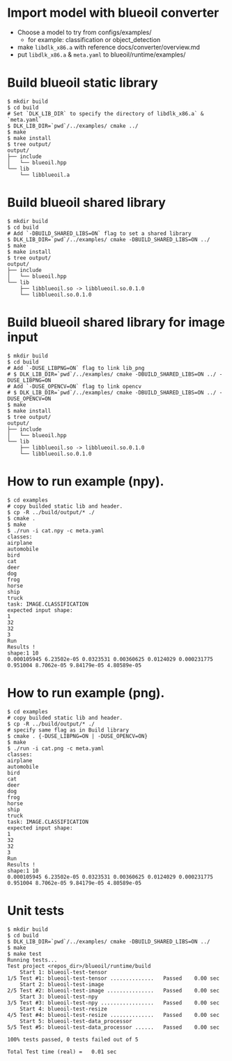 # Import model with blueoil converter

- Choose a model to try from configs/examples/
   - for example: classification or object_detection
- make `libdlk_x86.a` with reference docs/converter/overview.md
- put `libdlk_x86.a` & `meta.yaml` to blueoil/runtime/examples/

# Build blueoil static library
```
$ mkdir build
$ cd build
# Set `DLK_LIB_DIR` to specify the directory of libdlk_x86.a` & `meta.yaml`
$ DLK_LIB_DIR=`pwd`/../examples/ cmake ../
$ make
$ make install
$ tree output/
output/
├── include
│   └── blueoil.hpp
└── lib
    └── libblueoil.a
```


# Build blueoil shared library
```
$ mkdir build
$ cd build
# Add `-DBUILD_SHARED_LIBS=ON` flag to set a shared library
$ DLK_LIB_DIR=`pwd`/../examples/ cmake -DBUILD_SHARED_LIBS=ON ../
$ make
$ make install
$ tree output/
output/
├── include
│   └── blueoil.hpp
└── lib
    ├── libblueoil.so -> libblueoil.so.0.1.0
    └── libblueoil.so.0.1.0
```


# Build blueoil shared library for image input
```
$ mkdir build
$ cd build
# Add `-DUSE_LIBPNG=ON` flag to link lib_png
# $ DLK_LIB_DIR=`pwd`/../examples/ cmake -DBUILD_SHARED_LIBS=ON ../ -DUSE_LIBPNG=ON
# Add `-DUSE_OPENCV=ON` flag to link opencv
# $ DLK_LIB_DIR=`pwd`/../examples/ cmake -DBUILD_SHARED_LIBS=ON ../ -DUSE_OPENCV=ON
$ make
$ make install
$ tree output/
output/
├── include
│   └── blueoil.hpp
└── lib
    ├── libblueoil.so -> libblueoil.so.0.1.0
    └── libblueoil.so.0.1.0
```


# How to run example (npy).
```
$ cd examples
# copy builded static lib and header.
$ cp -R ../build/output/* ./
$ cmake .
$ make
$ ./run -i cat.npy -c meta.yaml
classes:
airplane
automobile
bird
cat
deer
dog
frog
horse
ship
truck
task: IMAGE.CLASSIFICATION
expected input shape:
1
32
32
3
Run
Results !
shape:1 10
0.000105945 6.23502e-05 0.0323531 0.00360625 0.0124029 0.000231775 0.951004 8.7062e-05 9.84179e-05 4.80589e-05
```


# How to run example (png).
```
$ cd examples
# copy builded static lib and header.
$ cp -R ../build/output/* ./
# specify same flag as in Build library
$ cmake . {-DUSE_LIBPNG=ON | -DUSE_OPENCV=ON}
$ make
$ ./run -i cat.png -c meta.yaml
classes:
airplane
automobile
bird
cat
deer
dog
frog
horse
ship
truck
task: IMAGE.CLASSIFICATION
expected input shape:
1
32
32
3
Run
Results !
shape:1 10
0.000105945 6.23502e-05 0.0323531 0.00360625 0.0124029 0.000231775 0.951004 8.7062e-05 9.84179e-05 4.80589e-05
```


# Unit tests
```
$ mkdir build
$ cd build
$ DLK_LIB_DIR=`pwd`/../examples/ cmake -DBUILD_SHARED_LIBS=ON ../
$ make
$ make test
Running tests...
Test project <repos_dir>/blueoil/runtime/build
    Start 1: blueoil-test-tensor
1/5 Test #1: blueoil-test-tensor ..............   Passed    0.00 sec
    Start 2: blueoil-test-image
2/5 Test #2: blueoil-test-image ...............   Passed    0.00 sec
    Start 3: blueoil-test-npy
3/5 Test #3: blueoil-test-npy .................   Passed    0.00 sec
    Start 4: blueoil-test-resize
4/5 Test #4: blueoil-test-resize ..............   Passed    0.00 sec
    Start 5: blueoil-test-data_processor
5/5 Test #5: blueoil-test-data_processor ......   Passed    0.00 sec

100% tests passed, 0 tests failed out of 5

Total Test time (real) =   0.01 sec
```
